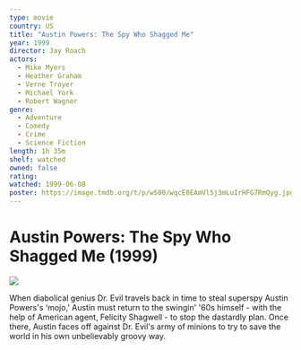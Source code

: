 ```yaml
---
type: movie
country: US
title: "Austin Powers: The Spy Who Shagged Me"
year: 1999
director: Jay Roach
actors:
  - Mike Myers
  - Heather Graham
  - Verne Troyer
  - Michael York
  - Robert Wagner
genre:
  - Adventure
  - Comedy
  - Crime
  - Science Fiction
length: 1h 35m
shelf: watched
owned: false
rating:
watched: 1999-06-08
poster: https://image.tmdb.org/t/p/w500/wqcE8EAmVl5j3mLuIrHFG7RmQyg.jpg
---
```


# Austin Powers: The Spy Who Shagged Me (1999)

![](https://image.tmdb.org/t/p/w500/wqcE8EAmVl5j3mLuIrHFG7RmQyg.jpg)

When diabolical genius Dr. Evil travels back in time to steal superspy Austin Powers's ‘mojo,’ Austin must return to the swingin' '60s himself - with the help of American agent, Felicity Shagwell - to stop the dastardly plan. Once there, Austin faces off against Dr. Evil's army of minions to try to save the world in his own unbelievably groovy way.